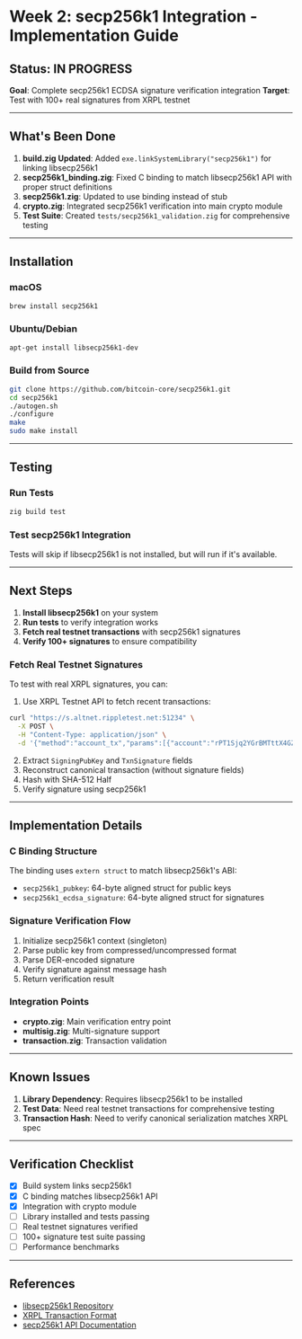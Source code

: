 # Week 2: secp256k1 Integration - Implementation Guide

## Status: IN PROGRESS

**Goal**: Complete secp256k1 ECDSA signature verification integration
**Target**: Test with 100+ real signatures from XRPL testnet

---

## What's Been Done

1. **build.zig Updated**: Added `exe.linkSystemLibrary("secp256k1")` for linking libsecp256k1
2. **secp256k1_binding.zig**: Fixed C binding to match libsecp256k1 API with proper struct definitions
3. **secp256k1.zig**: Updated to use binding instead of stub
4. **crypto.zig**: Integrated secp256k1 verification into main crypto module
5. **Test Suite**: Created `tests/secp256k1_validation.zig` for comprehensive testing

---

## Installation

### macOS
```bash
brew install secp256k1
```

### Ubuntu/Debian
```bash
apt-get install libsecp256k1-dev
```

### Build from Source
```bash
git clone https://github.com/bitcoin-core/secp256k1.git
cd secp256k1
./autogen.sh
./configure
make
sudo make install
```

---

## Testing

### Run Tests
```bash
zig build test
```

### Test secp256k1 Integration
Tests will skip if libsecp256k1 is not installed, but will run if it's available.

---

## Next Steps

1. **Install libsecp256k1** on your system
2. **Run tests** to verify integration works
3. **Fetch real testnet transactions** with secp256k1 signatures
4. **Verify 100+ signatures** to ensure compatibility

### Fetch Real Testnet Signatures

To test with real XRPL signatures, you can:

1. Use XRPL Testnet API to fetch recent transactions:
```bash
curl "https://s.altnet.rippletest.net:51234" \
  -X POST \
  -H "Content-Type: application/json" \
  -d '{"method":"account_tx","params":[{"account":"rPT1Sjq2YGrBMTttX4GZHjKu9yfEozoscZ","ledger_index_min":-1,"ledger_index_max":-1}]}'
```

2. Extract `SigningPubKey` and `TxnSignature` fields
3. Reconstruct canonical transaction (without signature fields)
4. Hash with SHA-512 Half
5. Verify signature using secp256k1

---

## Implementation Details

### C Binding Structure

The binding uses `extern struct` to match libsecp256k1's ABI:
- `secp256k1_pubkey`: 64-byte aligned struct for public keys
- `secp256k1_ecdsa_signature`: 64-byte aligned struct for signatures

### Signature Verification Flow

1. Initialize secp256k1 context (singleton)
2. Parse public key from compressed/uncompressed format
3. Parse DER-encoded signature
4. Verify signature against message hash
5. Return verification result

### Integration Points

- **crypto.zig**: Main verification entry point
- **multisig.zig**: Multi-signature support
- **transaction.zig**: Transaction validation

---

## Known Issues

1. **Library Dependency**: Requires libsecp256k1 to be installed
2. **Test Data**: Need real testnet transactions for comprehensive testing
3. **Transaction Hash**: Need to verify canonical serialization matches XRPL spec

---

## Verification Checklist

- [x] Build system links secp256k1
- [x] C binding matches libsecp256k1 API
- [x] Integration with crypto module
- [ ] Library installed and tests passing
- [ ] Real testnet signatures verified
- [ ] 100+ signature test suite passing
- [ ] Performance benchmarks

---

## References

- [libsecp256k1 Repository](https://github.com/bitcoin-core/secp256k1)
- [XRPL Transaction Format](https://xrpl.org/transaction-formats.html)
- [secp256k1 API Documentation](https://github.com/bitcoin-core/secp256k1/blob/master/include/secp256k1.h)

